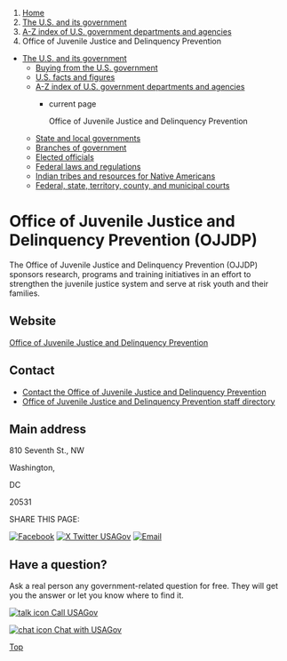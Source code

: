 1. [Home](/)
2. [The U.S. and its government](/about-the-us)
3. [A-Z index of U.S. government departments and agencies](/agency-index)
4. Office of Juvenile Justice and Delinquency Prevention

* [The U.S. and its government](/about-the-us)
  + [Buying from the U.S. government](/buy-from-government)
  + [U.S. facts and figures](/facts-figures)
  + [A-Z index of U.S. government departments and agencies](/agency-index)
    - current page

      Office of Juvenile Justice and Delinquency Prevention
  + [State and local governments](/state-local-governments)
  + [Branches of government](/branches-of-government)
  + [Elected officials](/elected-officials)
  + [Federal laws and regulations](/laws-and-regulations)
  + [Indian tribes and resources for Native Americans](/tribes)
  + [Federal, state, territory, county, and municipal courts](/courts)

Office of Juvenile Justice and Delinquency Prevention
(OJJDP)
=============================================================

The Office of Juvenile Justice and Delinquency Prevention (OJJDP) sponsors research, programs and training initiatives in an effort to strengthen the juvenile justice system and serve at risk youth and their families.

Website
-------

[Office of Juvenile Justice and Delinquency Prevention](http://www.ojjdp.gov/index.html)

Contact
-------

* [Contact the Office of Juvenile Justice and Delinquency Prevention](http://www.ojjdp.gov/contactus.html)
* [Office of Juvenile Justice and Delinquency Prevention staff directory](https://ojjdp.ojp.gov/about/staff)

Main address
------------

810 Seventh St., NW
  

Washington,

DC

20531

SHARE THIS PAGE:

[![Facebook](/themes/custom/usagov/images/social-media-icons/Facebook_Icon.svg)](https://www.facebook.com/sharer/sharer.php?u=https://www.usa.gov/agencies/office-of-juvenile-justice-and-delinquency-prevention&v=3)
[![X Twitter USAGov](/themes/custom/usagov/images/social-media-icons/X_Twitter_Icon.svg?version=2)](https://twitter.com/intent/tweet?source=webclient&text=https://www.usa.gov/agencies/office-of-juvenile-justice-and-delinquency-prevention)
[![Email](/themes/custom/usagov/images/social-media-icons/Email_Icon.svg?version=2)](mailto:?subject=https://www.usa.gov/agencies/office-of-juvenile-justice-and-delinquency-prevention)

Have a question?
----------------

Ask a real person any government-related question for free. They will get you the answer or let you know where to find it.

[![talk icon](/themes/custom/usagov/images/ICONS_talk.png)
Call USAGov](/phone)

[![chat icon](/themes/custom/usagov/images/ICONS_chat.png)
Chat with USAGov](/chat)

[Top](#main-content)